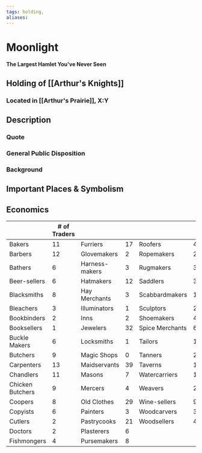 ```yaml
---
tags: holding,
aliases:
---
```

# Moonlight
#### The Largest Hamlet You've Never Seen
## Holding of [[Arthur's Knights]]
### Located in [[Arthur's Prairie]], X:Y
## Description
### Quote

### General Public Disposition

### Background
## Important Places & Symbolism

## Economics
|                  | # of Traders |                |     |                 |     |
| ---------------- | ------------ | -------------- | --- | --------------- | --- |
| Bakers           | 11           | Furriers       | 17  | Roofers         | 4   |
| Barbers          | 12           | Glovemakers    | 2   | Ropemakers      | 2   |
| Bathers          | 6            | Harness-makers | 3   | Rugmakers       | 3   |
| Beer-sellers     | 6            | Hatmakers      | 12  | Saddlers        | 3   |
| Blacksmiths      | 8            | Hay Merchants  | 3   | Scabbardmakers  | 13  |
| Bleachers        | 3            | Illuminators   | 1   | Sculptors       | 2   |
| Bookbinders      | 2            | Inns           | 2   | Shoemakers      | 40  |
| Booksellers      | 1            | Jewelers       | 32  | Spice Merchants | 6   |
| Buckle Makers    | 6            | Locksmiths     | 1   | Tailors         | 14  |
| Butchers         | 9            | Magic Shops    | 0   | Tanners         | 2   |
| Carpenters       | 13           | Maidservants   | 39  | Taverns         | 15  |
| Chandlers        | 11           | Masons         | 7   | Watercarriers   | 11  |
| Chicken Butchers | 9            | Mercers        | 4   | Weavers         | 20  |
| Coopers          | 8            | Old Clothes    | 29  | Wine-sellers    | 9   |
| Copyists         | 6            | Painters       | 3   | Woodcarvers     | 3   |
| Cutlers          | 2            | Pastrycooks    | 21  | Woodsellers     | 4   |
| Doctors          | 2            | Plasterers     | 6   |                 |     |
| Fishmongers      | 4            | Pursemakers    | 8   |                 |     |
